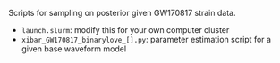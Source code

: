 Scripts for sampling on posterior given GW170817 strain data.

+ `launch.slurm`: modify this for your own computer cluster
+ `xibar_GW170817_binarylove_[].py`: parameter estimation script for a given base waveform model 

